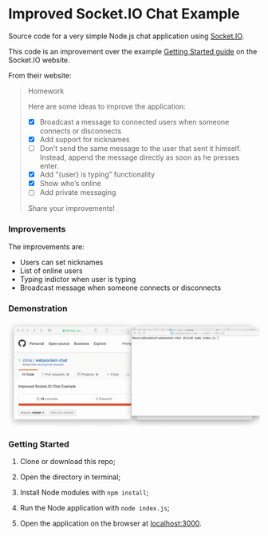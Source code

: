 # Improved Socket.IO Chat Example

Source code for a very simple Node.js chat application using [Socket.IO](http://socket.io).

This code is an improvement over the example [Getting Started guide](http://socket.io/get-started/chat/) on the Socket.IO website.

From their website:
> Homework
>
> Here are some ideas to improve the application:
>
> - [x] Broadcast a message to connected users when someone connects or disconnects
> - [x] Add support for nicknames
> - [ ] Don’t send the same message to the user that sent it himself. Instead, append the message directly as soon as he presses enter.
> - [x] Add “{user} is typing” functionality
> - [x] Show who’s online
> - [ ] Add private messaging
>
> Share your improvements!


### Improvements

The improvements are:
- Users can set nicknames
- List of online users
- Typing indictor when user is typing
- Broadcast message when someone connects or disconnects

### Demonstration

![Demonstration gif](demo.gif)

### Getting Started

1. Clone or download this repo;

2. Open the directory in terminal;

3. Install Node modules with `npm install`;

4. Run the Node application with `node index.js`;

5. Open the application on the browser at [localhost:3000](http://localhot:3000).
